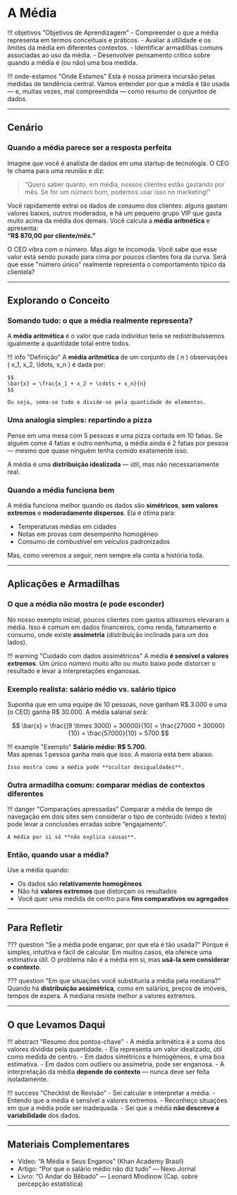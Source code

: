 # A Média

!!! objetivos "Objetivos de Aprendizagem"
    - Compreender o que a média representa em termos conceituais e práticos.
    - Avaliar a utilidade e os limites da média em diferentes contextos.
    - Identificar armadilhas comuns associadas ao uso da média.
    - Desenvolver pensamento crítico sobre quando a média é (ou não) uma boa medida.

!!! onde-estamos "Onde Estamos"
    Esta é nossa primeira incursão pelas medidas de tendência central. Vamos entender por que a média é tão usada — e, muitas vezes, mal compreendida — como resumo de conjuntos de dados.

---

## Cenário


### Quando a média parece ser a resposta perfeita

Imagine que você é analista de dados em uma startup de tecnologia. O CEO te chama para uma reunião e diz:

> “Quero saber quanto, em média, nossos clientes estão gastando por mês. Se for um número bom, podemos usar isso no marketing!”

Você rapidamente extrai os dados de consumo dos clientes: alguns gastam valores baixos, outros moderados, e há um pequeno grupo VIP que gasta muito acima da média dos demais. Você calcula a **média aritmética** e apresenta:  
**“R\$ 870,00 por cliente/mês.”**

O CEO vibra com o número. Mas algo te incomoda. Você sabe que esse valor está sendo puxado para cima por poucos clientes fora da curva. Será que esse "número único" realmente representa o comportamento típico da clientela?

---

## Explorando o Conceito


### Somando tudo: o que a média realmente representa?

A **média aritmética** é o valor que cada indivíduo teria se redistribuíssemos igualmente a quantidade total entre todos.

!!! info "Definição"
    A **média aritmética** de um conjunto de \( n \) observações \( x_1, x_2, \ldots, x_n \) é dada por:

    $$
    \bar{x} = \frac{x_1 + x_2 + \cdots + x_n}{n}
    $$

    Ou seja, soma-se tudo e divide-se pela quantidade de elementos.

### Uma analogia simples: repartindo a pizza

Pense em uma mesa com 5 pessoas e uma pizza cortada em 10 fatias. Se alguém come 4 fatias e outro nenhuma, a média ainda é 2 fatias por pessoa — mesmo que quase ninguém tenha comido exatamente isso.

A média é uma **distribuição idealizada** — útil, mas não necessariamente real.

### Quando a média funciona bem

A média funciona melhor quando os dados são **simétricos**, **sem valores extremos** e **moderadamente dispersos**. Ela é ótima para:

- Temperaturas médias em cidades
- Notas em provas com desempenho homogêneo
- Consumo de combustível em veículos padronizados

Mas, como veremos a seguir, nem sempre ela conta a história toda.

---

## Aplicações e Armadilhas


### O que a média não mostra (e pode esconder)

No nosso exemplo inicial, poucos clientes com gastos altíssimos elevaram a média. Isso é comum em dados financeiros, como renda, faturamento e consumo, onde existe **assimetria** (distribuição inclinada para um dos lados).

!!! warning "Cuidado com dados assimétricos"
    A média **é sensível a valores extremos**. Um único número muito alto ou muito baixo pode distorcer o resultado e levar a interpretações enganosas.

### Exemplo realista: salário médio vs. salário típico

Suponha que em uma equipe de 10 pessoas, nove ganham R\$ 3.000 e uma (o CEO) ganha R\$ 30.000. A média salarial será:

$$
\bar{x} = \frac{(9 \times 3000) + 30000}{10} = \frac{27000 + 30000}{10} = \frac{57000}{10} = 5700
$$

!!! example "Exemplo"
    **Salário médio: R\$ 5.700.**  
    Mas apenas 1 pessoa ganha mais que isso. A maioria está bem abaixo.

    Isso mostra como a média pode **ocultar desigualdades**.

### Outra armadilha comum: comparar médias de contextos diferentes

!!! danger "Comparações apressadas"
    Comparar a média de tempo de navegação em dois sites sem considerar o tipo de conteúdo (vídeo x texto) pode levar a conclusões erradas sobre “engajamento”.

    A média por si só **não explica causas**.

### Então, quando usar a média?

Use a média quando:

- Os dados são **relativamente homogêneos**
- Não há **valores extremos** que distorçam os resultados
- Você quer uma medida de centro para **fins comparativos ou agregados**

---

## Para Refletir


??? question "Se a média pode enganar, por que ela é tão usada?"
    Porque é simples, intuitiva e fácil de calcular. Em muitos casos, ela oferece uma estimativa útil. O problema não é a média em si, mas **usá-la sem considerar o contexto**.

??? question "Em que situações você substituiria a média pela mediana?"
    Quando há **distribuição assimétrica**, como em salários, preços de imóveis, tempos de espera. A mediana resiste melhor a valores extremos.

---

## O que Levamos Daqui


!!! abstract "Resumo dos pontos-chave"
    - A média aritmética é a soma dos valores dividida pela quantidade.
    - Ela representa um valor idealizado, útil como medida de centro.
    - Em dados simétricos e homogêneos, é uma boa estimativa.
    - Em dados com outliers ou assimetria, pode ser enganosa.
    - A interpretação da média **depende do contexto** — nunca deve ser feita isoladamente.

!!! success "Checklist de Revisão"
    - Sei calcular e interpretar a média.
    - Entendo que a média é sensível a valores extremos.
    - Reconheço situações em que a média pode ser inadequada.
    - Sei que a média **não descreve a variabilidade** dos dados.

---

## Materiais Complementares

- Vídeo: “A Média e Seus Enganos” (Khan Academy Brasil)
- Artigo: “Por que o salário médio não diz tudo” — Nexo Jornal
- Livro: “O Andar do Bêbado” — Leonard Mlodinow (Cap. sobre percepção estatística)
